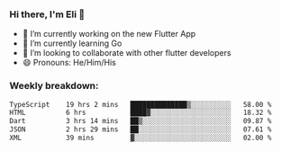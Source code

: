 ### Hi there, I'm Eli 👋
- 🔭 I’m currently working on the new Flutter App
- 🌱 I’m currently learning Go
- 🦄 I’m looking to collaborate with other flutter developers
- 😄 Pronouns: He/Him/His

### Weekly breakdown:
<!--START_SECTION:waka-->

```txt
TypeScript    19 hrs 2 mins   ██████████████▒░░░░░░░░░░   58.00 %
HTML          6 hrs           ████▓░░░░░░░░░░░░░░░░░░░░   18.32 %
Dart          3 hrs 14 mins   ██▒░░░░░░░░░░░░░░░░░░░░░░   09.87 %
JSON          2 hrs 29 mins   ██░░░░░░░░░░░░░░░░░░░░░░░   07.61 %
XML           39 mins         ▓░░░░░░░░░░░░░░░░░░░░░░░░   02.00 %
```

<!--END_SECTION:waka-->
